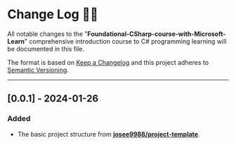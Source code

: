 <!-- markdownlint-disable MD024-->
# **Change Log** 📜📝

All notable changes to the "**Foundational-CSharp-course-with-Microsoft-Learn**" comprehensive introduction course to C# programming learning will be documented in this file.

The format is based on [Keep a Changelog](https://keepachangelog.com/en/1.0.0/) and this project adheres to [Semantic Versioning](https://semver.org/spec/v2.0.0.html).

---

## [**0.0.1**] - 2024-01-26

### Added

* The basic project structure from **[josee9988/project-template](https://github.com/Josee9988/project-template)**.
